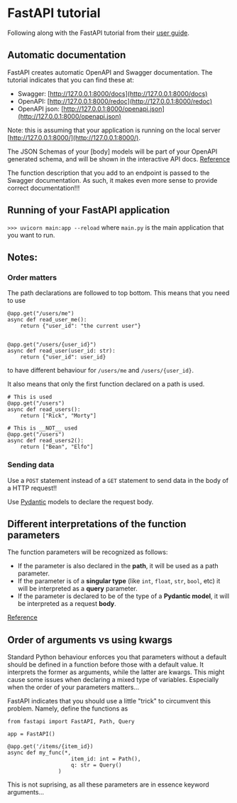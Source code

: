 # FastAPI  tutorial
Following along with the FastAPI tutorial from their [user guide](https://fastapi.tiangolo.com/tutorial/).

## Automatic documentation
FastAPI creates automatic OpenAPI and Swagger documentation.  The tutorial indicates that you can find these at:
- Swagger: [http://127.0.0.1:8000/docs](http://127.0.0.1:8000/docs)
- OpenAPI: [http://127.0.0.1:8000/redoc](http://127.0.0.1:8000/redoc)
- OpenAPI json: [http://127.0.0.1:8000/openapi.json](http://127.0.0.1:8000/openapi.json)

Note: this is assuming that your application is running on the local server [http://127.0.0.1:8000/](http://127.0.0.1:8000/).

The JSON Schemas of your [body] models will be part of your OpenAPI generated schema, and will be shown in the interactive API docs.  [Reference](https://fastapi.tiangolo.com/tutorial/body/#automatic-docs)

The function description that you add to an endpoint is passed to the Swagger documentation.  As such, it makes even more sense to provide correct documentation!!!

## Running of your FastAPI application
`>>> uvicorn main:app --reload`
where `main.py` is the main application that you want to run.


## Notes:
### Order matters
The path declarations are followed to top bottom.  This means that you need to use
```
@app.get("/users/me")
async def read_user_me():
    return {"user_id": "the current user"}


@app.get("/users/{user_id}")
async def read_user(user_id: str):
    return {"user_id": user_id}
```
to have different behaviour for `/users/me` and `/users/{user_id}`.

It also means that only the first function declared on a path is used.

```
# This is used
@app.get("/users")
async def read_users():
    return ["Rick", "Morty"]

# This is __NOT__ used
@app.get("/users")
async def read_users2():
    return ["Bean", "Elfo"]
```    

### Sending data
Use a `POST` statement instead of a `GET` statement to send data in the body of a HTTP request!!

Use [Pydantic](https://pydantic-docs.helpmanual.io/) models to declare the request body.


## Different interpretations of the function parameters
The function parameters will be recognized as follows:

- If the parameter is also declared in the __path__, it will be used as a path parameter.
- If the parameter is of a __singular type__ (like `int`, `float`, `str`, `bool`, etc) it will be interpreted as a __query__ parameter.
- If the parameter is declared to be of the type of a __Pydantic model__, it will be interpreted as a request __body__.

[Reference](https://fastapi.tiangolo.com/tutorial/body/#request-body-path-query-parameters)

## Order of arguments vs using kwargs
Standard Python behaviour enforces you that parameters without a default should be defined in a function before those with a default value.  It interprets the former as arguments, while the latter are kwargs.  This might cause some issues when declaring a mixed type of variables.  Especially when the order of your parameters matters...

FastAPI indicates that you should use a little "trick" to circumvent this problem.  Namely, define the functions as
```
from fastapi import FastAPI, Path, Query

app = FastAPI()

@app.get('/items/{item_id})
async def my_func(*,
                    item_id: int = Path(),
                    q: str = Query()
                )
```

This is not suprising, as all these parameters are in essence keyword arguments...